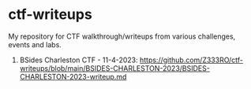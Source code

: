 # ctf-writeups
My repository for CTF walkthrough/writeups from various challenges, events and labs. 

1. BSides Charleston CTF - 11-4-2023: https://github.com/Z333RO/ctf-writeups/blob/main/BSIDES-CHARLESTON-2023/BSIDES-CHARLESTON-2023-writeup.md
